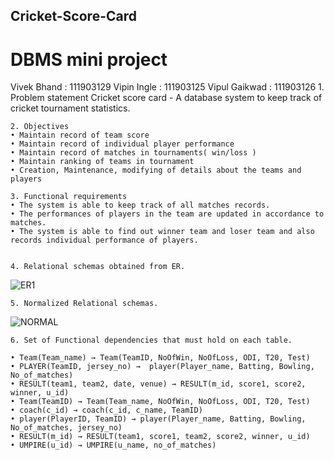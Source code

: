 ## Cricket-Score-Card
# DBMS mini project

Vivek Bhand : 111903129
Vipin Ingle : 111903125
Vipul Gaikwad : 111903126
    1. Problem statement
        Cricket score card - A database system to keep track of cricket tournament statistics.

    2. Objectives
    • Maintain record of team score
    • Maintain record of individual player performance
    • Maintain record of matches in tournaments( win/loss )
    • Maintain ranking of teams in tournament
    • Creation, Maintenance, modifying of details about the teams and players
         
    3. Functional requirements
    • The system is able to keep track of all matches records.
    • The performances of players in the team are updated in accordance to matches.
    • The system is able to find out winner team and loser team and also records individual performance of players.


    4. Relational schemas obtained from ER.
    
   ![ER1](https://user-images.githubusercontent.com/68386459/140687025-d11a1ac2-f589-44ae-ab57-21e7a3b99e80.png)


    5. Normalized Relational schemas.
    
  ![NORMAL](https://user-images.githubusercontent.com/68386459/140687045-00bfa089-d985-4c6e-885d-7d21e6d47032.png)
    
    

    6. Set of Functional dependencies that must hold on each table.

    • Team(Team_name) → Team(TeamID, NoOfWin, NoOfLoss, ODI, T20, Test)
    • PLAYER(TeamID, jersey_no) →  player(Player_name, Batting, Bowling, No_of_matches)
    • RESULT(team1, team2, date, venue) → RESULT(m_id, score1, score2, winner, u_id)
    • Team(TeamID) → Team(Team_name, NoOfWin, NoOfLoss, ODI, T20, Test)
    • coach(c_id) → coach(c_id, c_name, TeamID)
    • player(PlayerID, TeamID) → player(Player_name, Batting, Bowling, No_of_matches, jersey_no)
    • RESULT(m_id) → RESULT(team1, score1, team2, score2, winner, u_id)
    • UMPIRE(u_id) → UMPIRE(u_name, no_of_matches)
